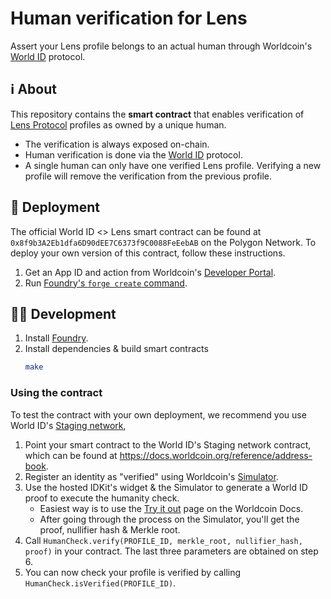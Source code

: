 # Human verification for Lens

Assert your Lens profile belongs to an actual human through Worldcoin's [World ID](https://docs.worldcoin.org/world-id) protocol.

## ℹ️ About

This repository contains the **smart contract** that enables verification of [Lens Protocol](https://lens.xyz) profiles as owned by a unique human.

-   The verification is always exposed on-chain.
-   Human verification is done via the [World ID](https://docs.worldcoin.org/world-id) protocol.
-   A single human can only have one verified Lens profile. Verifying a new profile will remove the verification from the previous profile.

## 🚀 Deployment

The official World ID <> Lens smart contract can be found at `0x8f9b3A2Eb1dfa6D90dEE7C6373f9C0088FeEebAB` on the Polygon Network. To deploy your own version of this contract, follow these instructions.

1. Get an App ID and action from Worldcoin's [Developer Portal](https://developer.worldcoin.org).
2. Run [Foundry's `forge create` command](https://book.getfoundry.sh/reference/forge/forge-create).

<!-- WORLD-ID-SHARED-README-TAG:START - Do not remove or modify this section directly -->
<!-- The contents of this file are inserted to all World ID repositories to provide general context on World ID. -->
<!-- WORLD-ID-SHARED-README-TAG:END -->

## 🧑‍💻 Development

1. Install [Foundry](https://getfoundry.sh/).
2. Install dependencies & build smart contracts
    ```sh
    make
    ```

### Using the contract

To test the contract with your own deployment, we recommend you use World ID's [Staging network](https://docs.worldcoin.org/quick-start/testing),

1. Point your smart contract to the World ID's Staging network contract, which can be found at https://docs.worldcoin.org/reference/address-book.
2. Register an identity as "verified" using Worldcoin's [Simulator](https://simulator.worldcoin.org).
3. Use the hosted IDKit's widget & the Simulator to generate a World ID proof to execute the humanity check.
    - Easiest way is to use the [Try it out](https://docs.worldcoin.org/try) page on the Worldcoin Docs.
    - After going through the process on the Simulator, you'll get the proof, nullifier hash & Merkle root.
4. Call `HumanCheck.verify(PROFILE_ID, merkle_root, nullifier_hash, proof)` in your contract. The last three parameters are obtained on step 6.
5. You can now check your profile is verified by calling `HumanCheck.isVerified(PROFILE_ID)`.
